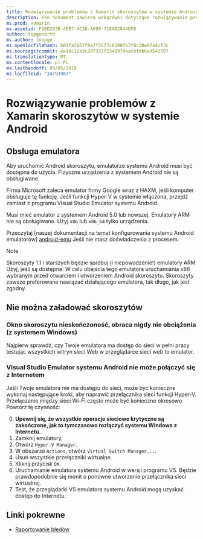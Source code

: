```yaml
---
title: Rozwiązywanie problemów z Xamarin skoroszytów w systemie Android
description: Ten dokument zawiera wskazówki dotyczące rozwiązywania problemów podczas pracy ze skoroszytami Xamarin w systemie Android. Zawarto informacje obsługi emulatora, których nie można załadować i innych tematów.
ms.prod: xamarin
ms.assetid: F1BD293B-4EB7-4C18-A699-718AB2844DFB
author: topgenorth
ms.author: toopge
ms.openlocfilehash: b01fa5b67f8a7f5577c6598f63f8c38e8fa4cf3c
ms.sourcegitcommit: ea1dc12a3c2d7322f234997daacbfdb6ad542507
ms.translationtype: MT
ms.contentlocale: pl-PL
ms.lasthandoff: 06/05/2018
ms.locfileid: "34793987"
---
```

# <a name="troubleshooting-xamarin-workbooks-on-android"></a>Rozwiązywanie problemów z Xamarin skoroszytów w systemie Android

## <a name="emulator-support"></a>Obsługa emulatora

Aby uruchomić Android skoroszytu, emulatorze systemu Android musi być dostępna do użycia. Fizyczne urządzenia z systemem Android nie są obsługiwane.

Firma Microsoft zaleca emulator firmy Google wraz z HAXM, jeśli komputer obsługuje tę funkcję.
Jeśli funkcji Hyper-V w systemie włączona, przejdź zamiast z programu Visual Studio Emulator systemu Android.

Musi mieć emulator z systemem Android 5.0 lub nowszej. Emulatory ARM nie są obsługiwane. Użyj `x86` lub `x86_64` tylko urządzenia.

Przeczytaj [naszej dokumentacji na temat konfigurowania systemu Android emulatorów] [ android-emu] Jeśli nie masz doświadczenia z procesem.

> [!NOTE]
> Skoroszyty 1.1 i starszych będzie spróbuj (i niepowodzenie!) emulatory ARM Użyj, jeśli są dostępne. W celu obejścia tego emulatora uruchamiania x86 wybranym przed otwarciem i utworzeniem Android skoroszytu. Skoroszyty zawsze preferowane nawiązać działającego emulatora, tak długo, jak jest zgodny.

## <a name="workbooks-wont-load"></a>Nie można załadować skoroszytów

### <a name="workbook-window-spins-forever-never-loads-windows"></a>Okno skoroszytu nieskończoność, obraca nigdy nie obciążenia (z systemem Windows)

Najpierw sprawdź, czy Twoje emulatora ma dostęp do sieci w pełni pracy testując wszystkich witryn sieci Web w przeglądarce sieci web to emulator.

### <a name="visual-studio-android-emulator-cannot-connect-to-the-internet"></a>Visual Studio Emulator systemu Android nie może połączyć się z Internetem

Jeśli Twoje emulatora nie ma dostępu do sieci, może być konieczne wykonaj następujące kroki, aby naprawić przełącznika sieci funkcji Hyper-V. Przełączanie między sieci Wi-Fi często może być konieczne okresowo Powtórz tę czynność:

0. **Upewnij się, że wszystkie operacje sieciowe krytyczne są zakończone, jak to tymczasowo rozłączyć systemu Windows z Internetu.**
1. Zamknij emulatory.
2. Otwórz `Hyper-V Manager`.
3. W obszarze `Actions`, otwórz `Virtual Switch Manager...`.
4. Usuń wszystkie przełączniki wirtualne.
5. Kliknij przycisk `OK`.
6. Uruchamianie emulatora systemu Android w wersji programu VS. Będzie prawdopodobnie się monit o ponowne utworzenie przełącznika sieci wirtualnej.
7. Test, że przeglądarki VS emulatora systemu Android mogą uzyskać dostęp do Internetu.

[android-emu]: https://developer.xamarin.com/guides/android/deployment,_testing,_and_metrics/debug-on-emulator/


## <a name="related-links"></a>Linki pokrewne

- [Raportowanie błędów](~/tools/workbooks/install.md#reporting-bugs)
